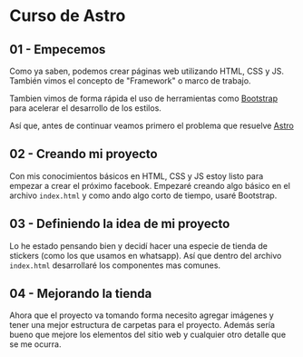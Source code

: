 # Curso de Astro

## 01 - Empecemos

Como ya saben, podemos crear páginas web utilizando HTML, CSS y JS. También vimos el concepto de "Framework" o marco de trabajo.

Tambien vimos de forma rápida el uso de herramientas como [Bootstrap](https://getbootstrap.com/) para acelerar el desarrollo de los estilos.

Así que, antes de continuar veamos primero el problema que resuelve [Astro](https://astro.build/)


## 02 - Creando mi proyecto

Con mis conocimientos básicos en  HTML, CSS y JS estoy listo para empezar a crear el próximo facebook. Empezaré creando algo básico en el archivo `index.html` y como ando algo corto de tiempo, usaré Bootstrap.

## 03 - Definiendo la idea de mi proyecto

Lo he estado pensando bien y decidí hacer una especie de tienda de stickers (como los que usamos en whatsapp). Así que dentro del archivo `index.html` desarrollaré los componentes mas comunes.

## 04 - Mejorando la tienda

Ahora que el proyecto va tomando forma necesito agregar imágenes y tener una mejor estructura de carpetas para el proyecto. Además sería bueno que mejore los elementos del sitio web y cualquier otro detalle que se me ocurra.

